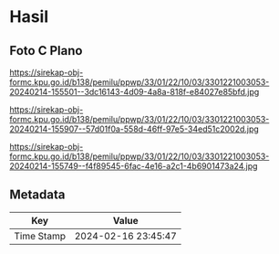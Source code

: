 # Hasil

## Foto C Plano

https://sirekap-obj-formc.kpu.go.id/b138/pemilu/ppwp/33/01/22/10/03/3301221003053-20240214-155501--3dc16143-4d09-4a8a-818f-e84027e85bfd.jpg

https://sirekap-obj-formc.kpu.go.id/b138/pemilu/ppwp/33/01/22/10/03/3301221003053-20240214-155907--57d01f0a-558d-46ff-97e5-34ed51c2002d.jpg

https://sirekap-obj-formc.kpu.go.id/b138/pemilu/ppwp/33/01/22/10/03/3301221003053-20240214-155749--f4f89545-6fac-4e16-a2c1-4b6901473a24.jpg


## Metadata

| Key        | Value               |
| ---------- | ------------------- |
| Time Stamp | 2024-02-16 23:45:47 |



